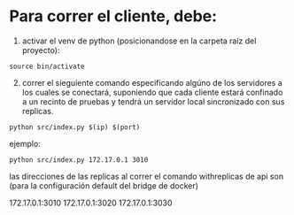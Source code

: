 # Para correr el cliente, debe:

1. activar el venv de python (posicionandose en la carpeta raíz del proyecto):

`source bin/activate`

2. correr el sieguiente comando especificando algúno de los servidores a los cuales se conectará, suponiendo que cada cliente estará confinado a un recinto de pruebas y tendrá un servidor local sincronizado con sus replicas.

`python src/index.py $(ip) $(port)`

ejemplo:

`python src/index.py 172.17.0.1 3010`

las direcciones de las replicas al correr el comando withreplicas de api son (para la configuración default del bridge de docker)

172.17.0.1:3010
172.17.0.1:3020
172.17.0.1:3030